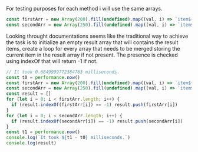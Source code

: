 For testing purposes for each method i will use the same arrays.

```javascript
const firstArr = new Array(200).fill(undefined).map((val, i) => `item${i}`)
const secondArr = new Array(250).fill(undefined).map((val, i) => `item${i}`)
```

Looking throught documentations seems like the traditional way to achieve the task is to initialize an empty result array that will contains the result items, create a loop for every array that needs to be merged storing the current item in the result array if not present. The presence is checked using indexOf that will return -1 if not.

```javascript
// It took 0.6849999772384763 milliseconds.
const t0 = performance.now()
const firstArr = new Array(200).fill(undefined).map((val, i) => `item${i}`)
const secondArr = new Array(250).fill(undefined).map((val, i) => `item${i}`)
const result = []
for (let i = 0; i < firstArr.length; i++) {
  if (result.indexOf(firstArr[i]) == -1) result.push(firstArr[i])
}
for (let i = 0; i < secondArr.length; i++) {
  if (result.indexOf(secondArr[i]) == -1) result.push(secondArr[i])
}
const t1 = performance.now()
console.log(`It took ${t1 - t0} milliseconds.`)
console.log(result)
```
